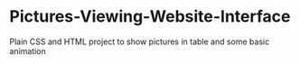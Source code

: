 # Pictures-Viewing-Website-Interface
Plain CSS and HTML project to show pictures in table and some basic animation 
